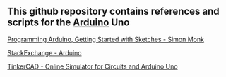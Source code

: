 ## This github repository contains references and scripts for the [Arduino](https://www.arduino.cc) Uno

[Programming Arduino, Getting Started with Sketches - Simon Monk](http://simonmonk.org/progardui2ed/)

[StackExchange - Arduino](https://arduino.stackexchange.com)

[TinkerCAD - Online Simulator for Circuits and Arduino Uno](https://www.tinkercad.com)

